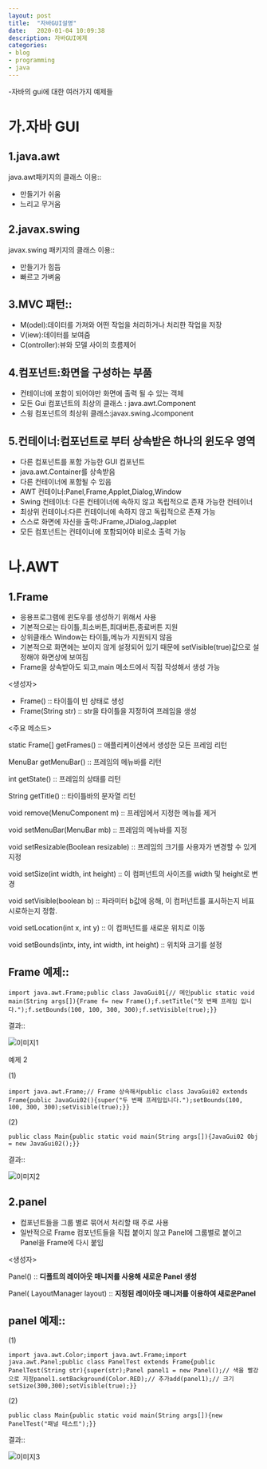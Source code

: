 ```yaml
---
layout: post
title:  "자바GUI설명"
date:   2020-01-04 10:09:38
description: 자바GUI예제
categories: 
- blog
- programming
- java
---
```


-자바의 gui에 대한 여러가지 예제들

# 가.자바 GUI

## 1.java.awt
java.awt패키지의 클래스 이용::

-   만들기가 쉬움
-   느리고 무거움

## 2.javax.swing

javax.swing 패키지의 클래스 이용::

-   만들기가 힘듬
-   빠르고 가벼움

## 3.MVC 패턴::

-   M(odel):데이터를 가져와 어떤 작업을 처리하거나 처리한 작업을 저장
-   V(iew):데이터를 보여줌
-   C(ontroller):뷰와 모델 사이의 흐름제어

## 4.컴포넌트:화면을 구성하는 부품

-   컨테이너에 포함이 되어야만 화면에 출력 될 수 있는 객체
-   모든 Gui 컴포넌트의 최상의 클래스 : java.awt.Component
-   스윙 컴포넌트의 최상위 클래스:javax.swing.Jcomponent

## 5.컨테이너:컴포넌트로 부터 상속받은 하나의 윈도우 영역

-   다른 컴포넌트를 포함 가능한 GUI 컴포넌트
-   java.awt.Container를 상속받음
-   다른 컨테이너에 포함될 수 있음
-   AWT 컨테이너:Panel,Frame,Applet,Dialog,Window
-   Swing 컨테이너: 다른 컨테이너에 속하지 않고 독립적으로 존재 가능한 컨테이너
-   최상위 컨테이너:다른 컨테이너에 속하지 않고 독립적으로 존재 가능
-   스스로 화면에 자신을 출력:JFrame,JDialog,Japplet
-   모든 컴포넌트는 컨테이너에 포함되어야 비로소 출력 가능

# 나.AWT

## 1.Frame

-   응용프로그램에 윈도우를 생성하기 위해서 사용
-   기본적으로는 타이틀,최소버튼,최대버튼,종료버튼 지원
-   상위클래스 Window는 타이틀,메뉴가 지원되지 않음
-   기본적으로 화면에는 보이지 않게 설정되어 있기 때문에 setVisible(true)값으로 설정해야 화면상에 보여짐
-   Frame을 상속받아도 되고,main 메소드에서 직접 작성해서 생성 가능

<생성자>

-   Frame() :: 타이틀이 빈 상태로 생성
-   Frame(String str) :: str을 타이틀을 지정하여 프레임을 생성

<주요 메소드>

static Frame[] getFrames() :: 애플리케이션에서 생성한 모든 프레임 리턴

MenuBar getMenuBar() :: 프레임의 메뉴바를 리턴

int getState() :: 프레임의 상태를 리턴

String getTitle() :: 타이틀바의 문자열 리턴

void remove(MenuComponent m) :: 프레임에서 지정한 메뉴를 제거

void setMenuBar(MenuBar mb) :: 프레임의 메뉴바를 지정

void setResizable(Boolean resizable) :: 프레임의 크기를 사용자가 변경할 수 있게 지정

void setSize(int width, int height) :: 이 컴퍼넌트의 사이즈를 width 및 height로 변경

void setVisible(boolean b) :: 파라미터 b값에 응해, 이 컴퍼넌트를 표시하는지 비표시로하는지 정함.

void setLocation(int x, int y) :: 이 컴퍼넌트를 새로운 위치로 이동

void setBounds(intx, inty, int width, int height) :: 위치와 크기를 설정

## Frame 예제::

    import java.awt.Frame;public class JavaGui01{// 메인public static void main(String args[]){Frame f= new Frame();f.setTitle("첫 번째 프레임 입니다.");f.setBounds(100, 100, 300, 300);f.setVisible(true);}}

결과::

![이미지1]("https://miro.medium.com/max/284/1*LGUYH6_dynDWvvjzvNkrnQ.png")

예제 2

(1)

    import java.awt.Frame;// Frame 상속해서public class JavaGui02 extends Frame{public JavaGui02(){super("두 번째 프레임입니다.");setBounds(100, 100, 300, 300);setVisible(true);}}



(2)

    public class Main{public static void main(String args[]){JavaGui02 Obj = new JavaGui02();}}



결과::



![이미지2]("https://miro.medium.com/max/286/1*QDu7jDxT07OpHH1pJ_E9AA.png")

## 2.panel

-   컴포넌트들을 그룹 별로 묶어서 처리할 때 주로 사용
-   일반적으로 Frame 컴포넌트들을 직접 붙이지 않고 Panel에 그룹별로 붙이고 Panel을 Frame에 다시 붙임

<생성자>

Panel() ::  **디폴트의 레이아웃 매니저를 사용해 새로운 Panel 생성**

Panel( LayoutManager layout) ::  **지정된 레이아웃 매니저를 이용하여 새로운Panel**

## panel 예제::

(1)

    import java.awt.Color;import java.awt.Frame;import java.awt.Panel;public class PanelTest extends Frame{public PanelTest(String str){super(str);Panel panel1 = new Panel();// 색을 빨강으로 지정panel1.setBackground(Color.RED);// 추가add(panel1);// 크기setSize(300,300);setVisible(true);}}



(2)

    public class Main{public static void main(String args[]){new PanelTest("패널 테스트");}}



결과::



![이미지3]("https://miro.medium.com/max/284/1*K4GTQ5QHXood6MP11WSjUw.png")

